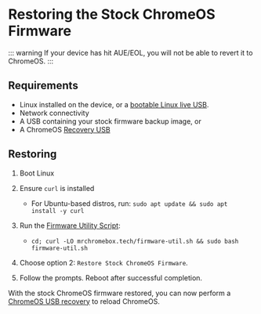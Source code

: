 # Restoring the Stock ChromeOS Firmware

::: warning
If your device has hit AUE/EOL, you will not be able to revert it to ChromeOS.
:::

## Requirements

* Linux installed on the device, or a [bootable Linux live USB](./bootableusb.md).
* Network connectivity
* A USB containing your stock firmware backup image, or
* A ChromeOS [Recovery USB](./making-recovery-usb.md) 

## Restoring 

1. Boot Linux

2. Ensure `curl` is installed
   * For Ubuntu-based distros, run: `sudo apt update && sudo apt install -y curl`

3. Run the [Firmware Utility Script](/docs/fwscript.md):
   * `cd; curl -LO mrchromebox.tech/firmware-util.sh && sudo bash firmware-util.sh`

4. Choose option 2: `Restore Stock ChromeOS Firmware`.

5. Follow the prompts. Reboot after successful completion.

With the stock ChromeOS firmware restored, you can now perform a [ChromeOS USB recovery](./booting-recovery-usb.md) to reload ChromeOS.

